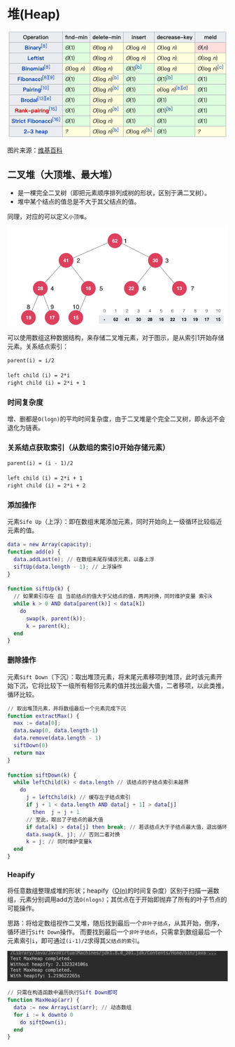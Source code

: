# 堆(Heap)

![常用堆时间复杂度](../../.imgs/heap_O.png)

图片来源：[维基百科](https://en.wikipedia.org/wiki/Heap_(data_structure))

## 二叉堆（大顶堆、最大堆）

- 是一棵完全二叉树（即把元素顺序排列成树的形状，区别于满二叉树）。
- 堆中某个结点的值总是不大于其父结点的值。

同理，对应的可以定义`小顶堆`。

![大顶堆](../../.imgs/max-heap.png)

可以使用数组这种数据结构，来存储二叉堆元素，对于图示，是从索引1开始存储元素。关系结点索引：

```md
parent(i) = i/2

left child (i) = 2*i
right child (i) = 2*i + 1
```

### 时间复杂度

增、删都是`O(logn)`的平均时间复杂度，由于二叉堆是个完全二叉树，即永远不会退化为链表。

### 关系结点获取索引（从数组的索引0开始存储元素）

```md
parent(i) = (i - 1)/2

left child (i) = 2*i + 1
right child (i) = 2*i + 2
```

### 添加操作

元素`Sife Up`（上浮）：即在数组末尾添加元素，同时开始向上一级循环比较临近元素的值。

```matlab
data = new Array(capacity);
function add(e) {
  data.addLast(e); // 在数组末尾存储该元素，以备上浮
  siftUp(data.length - 1); // 上浮操作
}

function siftUp(k) {
  // 如果索引存在 且 当前结点的值大于父结点的值，两两对换，同时维护变量 索引k
  while k > 0 AND data[parent(k)] < data[k])
    do
      swap(k, parent(k));
      k = parent(k);
  end
}
```

### 删除操作

元素`Sift Down`（下沉）：取出堆顶元素，将末尾元素移项到堆顶，此时该元素开始下沉，它将比较下一级所有相邻元素的值并找出最大值，二者移项，以此类推，循环比较。

```matlab
// 取出堆顶元素，并将数组最后一个元素完成下沉
function extractMax() {
  max := data[0];
  data.swap(0, data.length-1)
  data.remove(data.length - 1)
  siftDown(0)
  return max
}

function siftDown(k) {
  while leftChild(k) < data.length // 该结点的子结点索引未越界
    do
      j = leftChild(k) // 缓存左子结点索引
      if j + 1 < data.length AND data[j + 1] > data[j]
        then  j = j + 1
      // 至此，取出了子结点的最大值
      if data[k] > data[j] then break; // 若该结点大于子结点最大值，退出循环
      data.swap(k, j); // 否则二者对换
      k = j; // 同时维护变量k
  end
}
```

### Heapify

将任意数组整理成堆的形状；heapify（[O(n)](https://www.cnblogs.com/wongyi/p/7685061.html)的时间复杂度）区别于扫描一遍数组，元素分别调用add方法`O(nlogn)`；其优点在于开始即抛弃了所有的叶子节点的可能操作。

思路：将给定数组视作二叉堆，随后找到最后一个`非叶子结点`，从其开始，倒序，循环进行`Sift Down`操作。
而要找到最后一个`非叶子结点`，只需拿到数组最后一个元素索引`i`，即可通过`(i-1)/2`求得其`父结点的索引`。

![O(n) vs O(nlogn)，是否使用Heapify对比](../../.imgs/heap-heapify.png)

```matlab
// 只需在构造函数中遍历执行Sift Down即可
function MaxHeap(arr) {
  data := new ArrayList(arr); // 动态数组
  for i := k downto 0
    do siftDown(i);
  end
}
```
